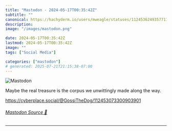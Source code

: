```yaml
---
title: "Mastodon - 2024-05-17T00:35:42Z"
subtitle: ""
canonical: https://hachyderm.io/users/mweagle/statuses/112453624935771197
description:
image: "/images/mastodon.png"

date: 2024-05-17T00:35:42Z
lastmod: 2024-05-17T00:35:42Z
image: ""
tags: ["Social Media"]

categories: ["mastodon"]
# generated: 2025-07-21T21:15:38-07:00
---
```

![Mastodon](/images/mastodon.png)

<p>Maybe the real treasure is the corpus we unwittingly made along the way. </p><p><a href="https://cyberplace.social/@GossiTheDog/112453073300903901" target="_blank" rel="nofollow noopener noreferrer" translate="no"><span class="invisible">https://</span><span class="ellipsis">cyberplace.social/@GossiTheDog</span><span class="invisible">/112453073300903901</span></a></p>


###### [Mastodon Source 🐘](https://hachyderm.io/@mweagle/112453624935771197)

___
